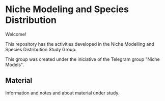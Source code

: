 # Niche Modeling and Species Distribution

Welcome!

This repository has the activities developed in the Niche Modelling and Species Distribution Study Group.

This group was created under the iniciative of the Telegram group "Niche Models".

## Material
Information and notes and about material under study.
